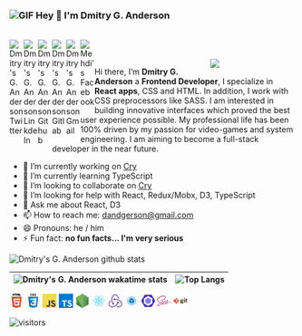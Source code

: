 ### <img alt="GIF" src="https://media.giphy.com/media/eNAsjO55tPbgaor7ma/giphy.gif" width="35px" /> Hey 👋 I'm Dmitry G. Anderson
<br>


<a href="https://twitter.com/dandgerson" target="_blank">
  <img align="left" alt="Dmitry's G. Anderson Twitter" width="25px" src="https://cdn.jsdelivr.net/npm/simple-icons@v3/icons/twitter.svg" />
</a>
<a href="https://www.linkedin.com/in/dandgerson/" target="_blank">
  <img align="left" alt="Dmitry's G. Anderson LinkdeIn" width="25px" src="https://cdn.jsdelivr.net/npm/simple-icons@v3/icons/linkedin.svg" />
</a>
<a href="https://github.com/dandgerson" target="_blank">
  <img align="left" alt="Dmitry's G. Anderson Github" width="25px" src="https://cdn.jsdelivr.net/npm/simple-icons@3.2.0/icons/github.svg" />
</a>
<a href="https://gitlab.com/dandgerson" target="_blank">
  <img align="left" alt="Dmitry's G. Anderson Gitlab" width="25px" src="https://cdn.jsdelivr.net/npm/simple-icons@3.2.0/icons/gitlab.svg" />
</a>
<a href="mailto:dandgerson@gmail.com">
  <img align="left" alt="Dmitry's G. Anderson Gmail" width="25px" src="https://cdn.jsdelivr.net/npm/simple-icons@3.2.0/icons/gmail.svg" />
</a>
<a href="https://www.facebook.com/dandgerson">
  <img align="left" alt="Mehdi's Facebook" width="25px" src="https://cdn.jsdelivr.net/npm/simple-icons@v3/icons/facebook.svg" />
</a>
<br>
<br>

<img align='right' src='https://user-images.githubusercontent.com/5713670/87202985-820dcb80-c2b6-11ea-9f56-7ec461c497c3.gif' width="150px">


Hi there, I’m **Dmitry G. Anderson** a **Frontend Developer**, I specialize in **React apps**, CSS and HTML. In addition, I work with CSS preprocessors like SASS.  I am interested in building innovative interfaces which proved the best user experience possible. My professional life has been 100% driven by my passion for video-games and system engineering.
I am aiming to become a full-stack developer in the near future.

- 🔭 I’m currently working on [Cry](https://github.com/dandgerson/cry)
- 🌱 I’m currently learning TypeScript
- 👯 I’m looking to collaborate on [Cry](https://github.com/dandgerson/cry)
- 🤔 I’m looking for help with React, Redux/Mobx, D3, TypeScript
- 💬 Ask me about React, D3
- 📫 How to reach me: dandgerson@gmail.com
- 😄 Pronouns: he / him
- ⚡ Fun fact: **no fun facts... I'm very serious** 

![Dmitry's G. Anderson github stats](https://github-readme-stats.vercel.app/api?username=dandgerson&show_icons=true&hide=issues&theme=nord)

| ![Dmitry's G. Anderson wakatime stats](https://github-readme-stats.vercel.app/api/wakatime?username=dandgerson) | ![Top Langs](https://github-readme-stats.vercel.app/api/top-langs/?username=dandgerson&hide=php&layout=compact)  | 
|:-:|:-:|


<code><img height="25" src="https://raw.githubusercontent.com/github/explore/80688e429a7d4ef2fca1e82350fe8e3517d3494d/topics/html/html.png"></code>
<code><img height="25" src="https://raw.githubusercontent.com/github/explore/80688e429a7d4ef2fca1e82350fe8e3517d3494d/topics/css/css.png"></code>
<code><img height="25" src="https://raw.githubusercontent.com/github/explore/80688e429a7d4ef2fca1e82350fe8e3517d3494d/topics/javascript/javascript.png"></code>
<code><img height="25" src="https://raw.githubusercontent.com/github/explore/80688e429a7d4ef2fca1e82350fe8e3517d3494d/topics/typescript/typescript.png"></code>
<code><img height="25" src="https://raw.githubusercontent.com/github/explore/80688e429a7d4ef2fca1e82350fe8e3517d3494d/topics/nodejs/nodejs.png"></code>
<code><img height="25" src="https://raw.githubusercontent.com/github/explore/80688e429a7d4ef2fca1e82350fe8e3517d3494d/topics/react/react.png"></code>
<code><img height="25" src="https://raw.githubusercontent.com/github/explore/80688e429a7d4ef2fca1e82350fe8e3517d3494d/topics/redux/redux.png"></code>
<code><img height="25" src="https://raw.githubusercontent.com/github/explore/80688e429a7d4ef2fca1e82350fe8e3517d3494d/topics/webpack/webpack.png"></code>
<code><img height="25" src="https://raw.githubusercontent.com/github/explore/80688e429a7d4ef2fca1e82350fe8e3517d3494d/topics/eslint/eslint.png"></code>
<code><img height="25" src="https://raw.githubusercontent.com/github/explore/80688e429a7d4ef2fca1e82350fe8e3517d3494d/topics/sass/sass.png"></code>
<code><img height="25" src="https://raw.githubusercontent.com/github/explore/80688e429a7d4ef2fca1e82350fe8e3517d3494d/topics/git/git.png"></code> 

![visitors](https://visitor-badge.laobi.icu/badge?page_id=dandgerson.dandgerson)
